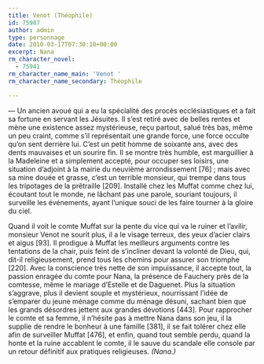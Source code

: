 ```yaml
---
title: Venot (Théophile)
id: 75987
author: admin
type: personnage
date: 2010-03-17T07:30:10+00:00
excerpt: Nana
rm_character_novel:
  - 75941
rm_character_name_main: 'Venot '
rm_character_name_secondary: Théophile

---
```

— Un ancien avoué qui a eu la spécialité des procès ecclésiastiques et a fait sa fortune en servant les Jésuites. Il s&rsquo;est retiré avec de belles rentes et mène une existence assez mystérieuse, reçu partout, salué très bas, même un peu craint, comme s&rsquo;il représentait une grande force, une force occulte qu&rsquo;on sent derrière lui. C&rsquo;est un petit homme de soixante ans, avec des dents mauvaises et un sourire fin. Il se montre très humble, est marguillier à la Madeleine et a simplement accepté, pour occuper ses loisirs, une situation d&rsquo;adjoint à la mairie du neuvième arrondissement [76] ; mais avec sa mine douée et grasse, c&rsquo;est un terrible monsieur, qui trempe dans tous les tripotages de la prêtraille [209]. Installé chez les Muffat comme chez lui, écoutant tout le monde, ne lâchant pas une parole, souriant toujours, il surveille les événements, ayant l&rsquo;unique souci de les faire tourner à la gloire du ciel.

Quand il voit le comte Muffat sur la pente du vice qui va le ruiner et l&rsquo;avilir, monsieur Venot ne sourit plus, il a le visage terreux, des yeux d&rsquo;acier clairs et aigus [93]. Il prodigue à Muffat les meilleurs arguments contre les tentations de la chair, puis feint de s&rsquo;incliner devant la volonté de Dieu, qui, dit-il religieusement, prend tous les chemins pour assurer son triomphe [220]. Avec la conscience très nette de son impuissance, il accepte tout, la passion enragée du comte pour Nana, la présence de Fauchery près de la comtesse, même le mariage d&rsquo;Estelle et de Daguenet. Plus la situation s&rsquo;aggrave, plus il devient souple et mystérieux, nourrissant l&rsquo;idée de s&rsquo;emparer du jeune ménage comme du ménage désuni, sachant bien que les grands désordres jettent aux grandes dévotions [443]. Pour rapprocher le comte et sa femme, il n&rsquo;hésite pas à mettre Nana dans son jeu, il la supplie de rendre le bonheur à une famille [381], il se fait tolérer chez elle afin de surveiller Muffat [476], et enfin, quand tout semble perdu, quand la honte et la ruine accablent le comte, il le sauve du scandale elle console par un retour définitif aux pratiques religieuses. _(Nana.)_